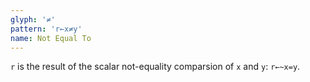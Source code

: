 ```yaml
---
glyph: '≠'
pattern: 'r←x≠y'
name: Not Equal To
---
```


`r` is the result of the scalar not-equality comparsion of `x` and `y`: `r←~x=y`.